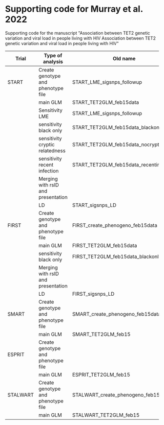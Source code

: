 # Supporting code for Murray et al. 2022

Supporting code for the manuscript "Association between TET2 genetic variation and viral load in people living with HIV Association between TET2 genetic variation and viral load in people living with HIV"


| Trial    | Type of analysis                   | Old name                                | New name                                       |
|----------|------------------------------------|-----------------------------------------|------------------------------------------------|
| START    | Create genotype and phenotype file | START_LME_sigsnps_followup              | TET2manuscript_START_create_phenogeno          |
|          | main GLM                           | START_TET2GLM_feb15data                 | START_TET2GLM_feb15data                        |
|          | Sensitivity LME                    | START_LME_sigsnps_followup              | TET2manuscript_START_LME_sensitivity           |
|          | sensitivity black only             | START_TET2GLM_feb15data_blackonly       | TET2manuscript_START_GLM_sensitivity_blackonly |
|          | sensitivity cryptic relatedness    | START_TET2GLM_feb15data_nocryptic       |                                                |
|          | sensitivity recent infection       | START_TET2GLM_feb15data_recentinfection | TET2manuscript_START_GLM_sensitivity_recentinf |
|          | Merging with rsID and presentation |                                         |                                                |
|          | LD                                 | START_sigsnps_LD                        | TET2manuscript_START_LD                        |
| FIRST    | Create genotype and phenotype file | FIRST_create_phenogeno_feb15data        | TET2manuscript_FIRST_create_phenogeno          |
|          | main GLM                           | FIRST_TET2GLM_feb15data                 | TET2manuscript_FIRST_GLM_main                  |
|          | sensitivity black only             | FIRST_TET2GLM_feb15data_blackonly       | TET2manuscript_FIRST_GLM_sensitivity_blackonly |
|          | Merging with rsID and presentation |                                         |                                                |
|          | LD                                 | FIRST_sigsnps_LD                        |                                                |
| SMART    | Create genotype and phenotype file | SMART_create_phenogeno_feb15data        | TET2manuscript_SMART_create_phenogeno          |
|          | main GLM                           | SMART_TET2GLM_feb15                     | TET2manuscript_SMART_GLM_main                  |
| ESPRIT   | Create genotype and phenotype file |                                         |                                                |
|          | main GLM                           | ESPRIT_TET2GLM_feb15                    | TET2manuscript_ESPRIT_GLM_main                 |
| STALWART | Create genotype and phenotype file | STALWART_create_phenogeno_feb15         | TET2manuscript_STALWART_create_phenogeno       |
|          | main GLM                           | STALWART_TET2GLM_feb15                  |                                                |


